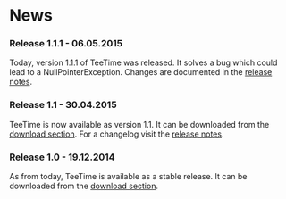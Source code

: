 # News

### Release 1.1.1 - 06.05.2015

Today, version 1.1.1 of TeeTime was released. It solves a bug which could lead to a NullPointerException.
Changes are documented in the [release notes](changes-report.html#1.1.1).

### Release 1.1 - 30.04.2015

TeeTime is now available as version 1.1. It can be downloaded from the [download section](download.html). For a changelog visit the [release notes](changes-report.html#1.1).

### Release 1.0 - 19.12.2014

As from today, TeeTime is available as a stable release. It can be downloaded from the [download section](download.html). 